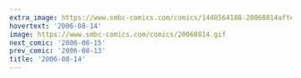 ```yaml
---
extra_image: https://www.smbc-comics.com/comics/1448564188-20060814after.png
hovertext: '2006-08-14'
image: https://www.smbc-comics.com/comics/20060814.gif
next_comic: '2006-08-15'
prev_comic: '2006-08-13'
title: '2006-08-14'
---
```


